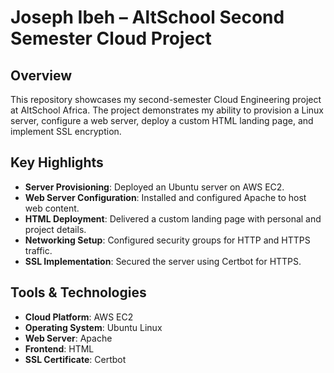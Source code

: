 # Joseph Ibeh – AltSchool Second Semester Cloud Project  

## Overview  
This repository showcases my second-semester Cloud Engineering project at AltSchool Africa. The project demonstrates my ability to provision a Linux server, configure a web server, deploy a custom HTML landing page, and implement SSL encryption.  

## Key Highlights  
- **Server Provisioning**: Deployed an Ubuntu server on AWS EC2.  
- **Web Server Configuration**: Installed and configured Apache to host web content.  
- **HTML Deployment**: Delivered a custom landing page with personal and project details.  
- **Networking Setup**: Configured security groups for HTTP and HTTPS traffic.  
- **SSL Implementation**: Secured the server using Certbot for HTTPS.  
 

## Tools & Technologies  
- **Cloud Platform**: AWS EC2  
- **Operating System**: Ubuntu Linux  
- **Web Server**: Apache  
- **Frontend**: HTML  
- **SSL Certificate**: Certbot  

